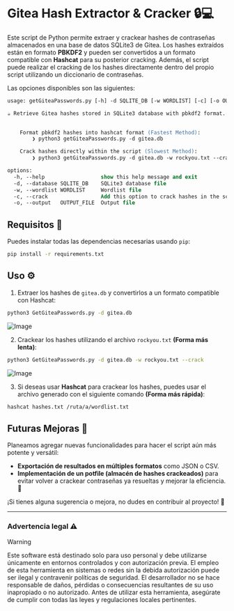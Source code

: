 # Gitea Hash Extractor & Cracker 🔒💻

Este script de Python permite extraer y crackear hashes de contraseñas almacenados en una base de datos SQLite3 de Gitea. Los hashes extraídos están en formato **PBKDF2** y pueden ser convertidos a un formato compatible con **Hashcat** para su posterior cracking. Además, el script puede realizar el cracking de los hashes directamente dentro del propio script utilizando un diccionario de contraseñas.

Las opciones disponibles son las siguientes:

```ps
usage: getGiteaPasswords.py [-h] -d SQLITE_DB [-w WORDLIST] [-c] [-o OUTPUT_FILE]

☕ Retrieve Gitea hashes stored in SQLite3 database with pbkdf2 format. ☕ 
 

	Format pbkdf2 hashes into hashcat format (Fastest Method):
		❯ python3 getGiteaPasswords.py -d gitea.db

	Crack hashes directly within the script (Slowest Method):
		❯ python3 getGiteaPasswords.py -d gitea.db -w rockyou.txt --crack

options:
  -h, --help                  show this help message and exit
  -d, --database SQLITE_DB    SQLite3 database file
  -w, --wordlist WORDLIST     Wordlist file
  -c, --crack                 Add this option to crack hashes in the script
  -o, --output   OUTPUT_FILE  Output file                                   (default = hashes.txt)
```

## Requisitos 🚀

Puedes instalar todas las dependencias necesarias usando `pip`:
```bash
pip install -r requirements.txt
```

## Uso ⚙️

1. Extraer los hashes de `gitea.db` y convertirlos a un formato compatible con Hashcat:

```bash
python3 GetGiteaPasswords.py -d gitea.db
```

![Image](https://github.com/user-attachments/assets/184ac117-a141-4a0b-bdbb-b3575d16c4cc)

2. Crackear los hashes utilizando el archivo `rockyou.txt` **(Forma más lenta)**:

```bash
python3 GetGiteaPasswords.py -d gitea.db -w rockyou.txt --crack
```

![Image](https://github.com/user-attachments/assets/d89bde31-eaef-4580-a823-9a2baf24baaf)


3. Si deseas usar **Hashcat** para crackear los hashes, puedes usar el archivo generado con el siguiente comando **(Forma más rápida)**:

```bash
hashcat hashes.txt /ruta/a/wordlist.txt
```

## Futuras Mejoras 🚀

Planeamos agregar nuevas funcionalidades para hacer el script aún más potente y versátil:

- **Exportación de resultados en múltiples formatos** como JSON o CSV.
- **Implementación de un potfile (almacén de hashes crackeados)** para evitar volver a crackear contraseñas ya resueltas y mejorar la eficiencia. 🚀

¡Si tienes alguna sugerencia o mejora, no dudes en contribuir al proyecto! 🎉

---
### Advertencia legal ⚠️

> [!WARNING]
> Este software está destinado solo para uso personal y debe utilizarse únicamente en entornos controlados y con autorización previa. El empleo de esta herramienta en sistemas o redes sin la debida autorización puede ser ilegal y contravenir políticas de seguridad. El desarrollador no se hace responsable de daños, pérdidas o consecuencias resultantes de su uso inapropiado o no autorizado. Antes de utilizar esta herramienta, asegúrate de cumplir con todas las leyes y regulaciones locales pertinentes.